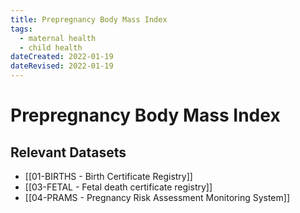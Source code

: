 ```yaml
---
title: Prepregnancy Body Mass Index
tags:
  - maternal health
  - child health
dateCreated: 2022-01-19
dateRevised: 2022-01-19
---
```

# Prepregnancy Body Mass Index
## Relevant Datasets
- [[01-BIRTHS - Birth Certificate Registry]]
- [[03-FETAL - Fetal death certificate registry]]
- [[04-PRAMS - Pregnancy Risk Assessment Monitoring System]]